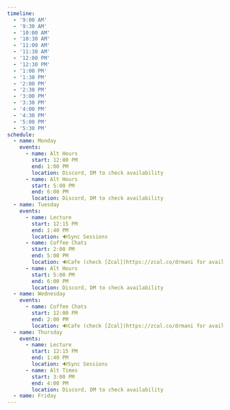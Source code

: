 ```yaml
---
timeline:
  - '9:00 AM'
  - '9:30 AM'
  - '10:00 AM'
  - '10:30 AM'
  - '11:00 AM'
  - '11:30 AM'
  - '12:00 PM'
  - '12:30 PM'
  - '1:00 PM'
  - '1:30 PM'
  - '2:00 PM'
  - '2:30 PM'
  - '3:00 PM'
  - '3:30 PM'
  - '4:00 PM'
  - '4:30 PM'
  - '5:00 PM'
  - '5:30 PM'
schedule:
  - name: Monday
    events:
      - name: Alt Hours
        start: 12:00 PM
        end: 1:00 PM
        location: Discord, DM to check availability
      - name: Alt Hours
        start: 5:00 PM
        end: 6:00 PM
        location: Discord, DM to check availability
  - name: Tuesday
    events:
      - name: Lecture
        start: 12:15 PM
        end: 1:40 PM
        location: 🔊Sync Sessions
      - name: Coffee Chats
        start: 2:00 PM
        end: 5:00 PM
        location: 🔊Cafe (check [Zcal](https://zcal.co/drmani for availability)
      - name: Alt Hours
        start: 5:00 PM
        end: 6:00 PM
        location: Discord, DM to check availability
  - name: Wednesday
    events:
      - name: Coffee Chats
        start: 12:00 PM
        end: 2:00 PM
        location: 🔊Cafe (check [Zcal](https://zcal.co/drmani for availability)
  - name: Thursday
    events:
      - name: Lecture
        start: 12:15 PM
        end: 1:40 PM
        location: 🔊Sync Sessions
      - name: Alt Times
        start: 3:00 PM
        end: 4:00 PM
        location: Discord, DM to check availability
  - name: Friday
---
```


